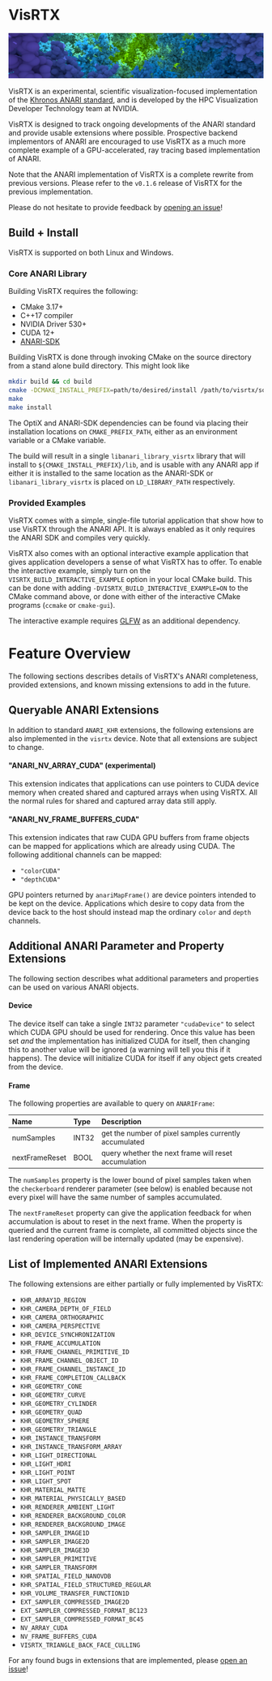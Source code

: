 # VisRTX

![VisRTX Teaser](teaser.png)

VisRTX is an experimental, scientific visualization-focused implementation of
the [Khronos ANARI standard](https://www.khronos.org/anari), and is developed by
the HPC Visualization Developer Technology team at NVIDIA.

VisRTX is designed to track ongoing developments of the ANARI standard and
provide usable extensions where possible. Prospective backend implementors of
ANARI are encouraged to use VisRTX as a much more complete example of a
GPU-accelerated, ray tracing based implementation of ANARI.

Note that the ANARI implementation of VisRTX is a complete rewrite from previous
versions. Please refer to the `v0.1.6` release of VisRTX for the previous
implementation.

Please do not hesitate to provide feedback by [opening an
issue](https://github.com/NVIDIA/VisRTX/issues/new)!

## Build + Install

VisRTX is supported on both Linux and Windows.

### Core ANARI Library

Building VisRTX requires the following:

- CMake 3.17+
- C++17 compiler
- NVIDIA Driver 530+
- CUDA 12+
- [ANARI-SDK](https://github.com/KhronosGroup/ANARI-SDK)

Building VisRTX is done through invoking CMake on the source directory from a
stand alone build directory. This might look like

```bash
mkdir build && cd build
cmake -DCMAKE_INSTALL_PREFIX=path/to/desired/install /path/to/visrtx/source
make
make install
```

The OptiX and ANARI-SDK dependencies can be found via placing their installation
locations on `CMAKE_PREFIX_PATH`, either as an environment variable or a CMake
variable.

The build will result in a single `libanari_library_visrtx` library that will
install to `${CMAKE_INSTALL_PREFIX}/lib`, and is usable with any ANARI app if
either it is installed to the same location as the ANARI-SDK or
`libanari_library_visrtx` is placed on `LD_LIBRARY_PATH` respectively.

### Provided Examples

VisRTX comes with a simple, single-file tutorial application that show how to
use VisRTX through the ANARI API. It is always enabled as it only requires the
ANARI SDK and compiles very quickly.

VisRTX also comes with an optional interactive example application that gives
application developers a sense of what VisRTX has to offer. To enable the
interactive example, simply turn on the `VISRTX_BUILD_INTERACTIVE_EXAMPLE`
option in your local CMake build.  This can be done with adding
`-DVISRTX_BUILD_INTERACTIVE_EXAMPLE=ON` to the CMake command above, or done with
either of the interactive CMake programs (`ccmake` or `cmake-gui`).

The interactive example requires [GLFW](https://www.glfw.org/) as an additional
dependency.

# Feature Overview

The following sections describes details of VisRTX's ANARI completeness,
provided extensions, and known missing extensions to add in the future.

## Queryable ANARI Extensions

In addition to standard `ANARI_KHR` extensions, the following extensions are
also implemented in the `visrtx` device. Note that all extensions are subject to
change.

#### "ANARI_NV_ARRAY_CUDA" (experimental)

This extension indicates that applications can use pointers to CUDA device
memory when created shared and captured arrays when using VisRTX. All the normal
rules for shared and captured array data still apply.

#### "ANARI_NV_FRAME_BUFFERS_CUDA"

This extension indicates that raw CUDA GPU buffers from frame objects can be
mapped for applications which are already using CUDA. The following additional
channels can be mapped:

- `"colorCUDA"`
- `"depthCUDA"`

GPU pointers returned by `anariMapFrame()` are device pointers intended to be
kept on the device. Applications which desire to copy data from the device back
to the host should instead map the ordinary `color` and `depth` channels.

## Additional ANARI Parameter and Property Extensions

The following section describes what additional parameters and properties can be
used on various ANARI objects.

#### Device

The device itself can take a single `INT32` parameter `"cudaDevice"` to select
which CUDA GPU should be used for rendering. Once this value has been set _and_
the implementation has initialized CUDA for itself, then changing this to
another value will be ignored (a warning will tell you this if it happens). The
device will initialize CUDA for itself if any object gets created from the
device.

#### Frame

The following properties are available to query on `ANARIFrame`:

| Name           | Type  | Description                                           |
|:---------------|:------|:------------------------------------------------------|
| numSamples     | INT32 | get the number of pixel samples currently accumulated |
| nextFrameReset | BOOL  | query whether the next frame will reset accumulation  |

The `numSamples` property is the lower bound of pixel samples taken when the
`checkerboard` renderer parameter (see below) is enabled because not every pixel
will have the same number of samples accumulated.

The `nextFrameReset` property can give the application feedback for when
accumulation is about to reset in the next frame. When the property is queried
and the current frame is complete, all committed objects since the last
rendering operation will be internally updated (may be expensive).

## List of Implemented ANARI Extensions

The following extensions are either partially or fully implemented by VisRTX:

- `KHR_ARRAY1D_REGION`
- `KHR_CAMERA_DEPTH_OF_FIELD`
- `KHR_CAMERA_ORTHOGRAPHIC`
- `KHR_CAMERA_PERSPECTIVE`
- `KHR_DEVICE_SYNCHRONIZATION`
- `KHR_FRAME_ACCUMULATION`
- `KHR_FRAME_CHANNEL_PRIMITIVE_ID`
- `KHR_FRAME_CHANNEL_OBJECT_ID`
- `KHR_FRAME_CHANNEL_INSTANCE_ID`
- `KHR_FRAME_COMPLETION_CALLBACK`
- `KHR_GEOMETRY_CONE`
- `KHR_GEOMETRY_CURVE`
- `KHR_GEOMETRY_CYLINDER`
- `KHR_GEOMETRY_QUAD`
- `KHR_GEOMETRY_SPHERE`
- `KHR_GEOMETRY_TRIANGLE`
- `KHR_INSTANCE_TRANSFORM`
- `KHR_INSTANCE_TRANSFORM_ARRAY`
- `KHR_LIGHT_DIRECTIONAL`
- `KHR_LIGHT_HDRI`
- `KHR_LIGHT_POINT`
- `KHR_LIGHT_SPOT`
- `KHR_MATERIAL_MATTE`
- `KHR_MATERIAL_PHYSICALLY_BASED`
- `KHR_RENDERER_AMBIENT_LIGHT`
- `KHR_RENDERER_BACKGROUND_COLOR`
- `KHR_RENDERER_BACKGROUND_IMAGE`
- `KHR_SAMPLER_IMAGE1D`
- `KHR_SAMPLER_IMAGE2D`
- `KHR_SAMPLER_IMAGE3D`
- `KHR_SAMPLER_PRIMITIVE`
- `KHR_SAMPLER_TRANSFORM`
- `KHR_SPATIAL_FIELD_NANOVDB`
- `KHR_SPATIAL_FIELD_STRUCTURED_REGULAR`
- `KHR_VOLUME_TRANSFER_FUNCTION1D`
- `EXT_SAMPLER_COMPRESSED_IMAGE2D`
- `EXT_SAMPLER_COMPRESSED_FORMAT_BC123`
- `EXT_SAMPLER_COMPRESSED_FORMAT_BC45`
- `NV_ARRAY_CUDA`
- `NV_FRAME_BUFFERS_CUDA`
- `VISRTX_TRIANGLE_BACK_FACE_CULLING`

For any found bugs in extensions that are implemented, please [open an
issue](https://github.com/NVIDIA/VisRTX/issues/new)!
